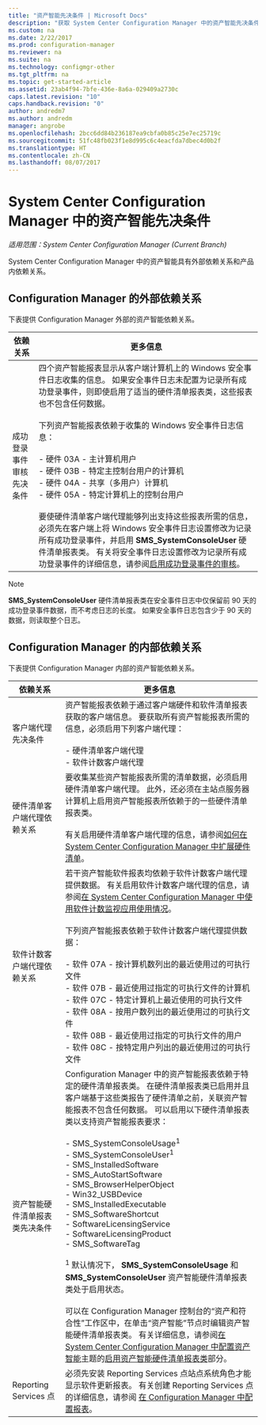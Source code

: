 ```yaml
---
title: "资产智能先决条件 | Microsoft Docs"
description: "获取 System Center Configuration Manager 中的资产智能先决条件。"
ms.custom: na
ms.date: 2/22/2017
ms.prod: configuration-manager
ms.reviewer: na
ms.suite: na
ms.technology: configmgr-other
ms.tgt_pltfrm: na
ms.topic: get-started-article
ms.assetid: 23ab4f94-7bfe-436e-8a6a-029409a2730c
caps.latest.revision: "10"
caps.handback.revision: "0"
author: andredm7
ms.author: andredm
manager: angrobe
ms.openlocfilehash: 2bcc6dd84b236187ea9cbfa0b85c25e7ec25719c
ms.sourcegitcommit: 51fc48fb023f1e8d995c6c4eacfda7dbec4d0b2f
ms.translationtype: HT
ms.contentlocale: zh-CN
ms.lasthandoff: 08/07/2017
---
```

# <a name="prerequisites-for-asset-intelligence-in-system-center-configuration-manager"></a>System Center Configuration Manager 中的资产智能先决条件

*适用范围：System Center Configuration Manager (Current Branch)*

System Center Configuration Manager 中的资产智能具有外部依赖关系和产品内依赖关系。  

## <a name="dependencies-external-to-configuration-manager"></a>Configuration Manager 的外部依赖关系  
 下表提供 Configuration Manager 外部的资产智能依赖关系。  

|依赖关系|更多信息|  
|----------------|----------------------|  
|成功登录事件审核先决条件|四个资产智能报表显示从客户端计算机上的 Windows 安全事件日志收集的信息。 如果安全事件日志未配置为记录所有成功登录事件，则即使启用了适当的硬件清单报表类，这些报表也不包含任何数据。<br /><br /> 下列资产智能报表依赖于收集的 Windows 安全事件日志信息：<br /><br /> -   硬件 03A - 主计算机用户<br />-   硬件 03B - 特定主控制台用户的计算机<br />-   硬件 04A - 共享（多用户）计算机<br />-   硬件 05A - 特定计算机上的控制台用户<br /><br /> 要使硬件清单客户端代理能够列出支持这些报表所需的信息，必须先在客户端上将 Windows 安全事件日志设置修改为记录所有成功登录事件，并启用 **SMS_SystemConsoleUser** 硬件清单报表类。 有关将安全事件日志设置修改为记录所有成功登录事件的详细信息，请参阅[启用成功登录事件的审核](../../../../core/clients/manage/asset-intelligence/configuring-asset-intelligence.md#BKMK_EnableSuccessLogonEvents)。|  

> [!NOTE]  
>  **SMS_SystemConsoleUser** 硬件清单报表类在安全事件日志中仅保留前 90 天的成功登录事件数据，而不考虑日志的长度。 如果安全事件日志包含少于 90 天的数据，则读取整个日志。  

## <a name="dependencies-internal-to-configuration-manager"></a>Configuration Manager 的内部依赖关系  
 下表提供 Configuration Manager 内部的资产智能依赖关系。  

|依赖关系|更多信息|  
|----------------|----------------------|  
|客户端代理先决条件|资产智能报表依赖于通过客户端硬件和软件清单报表获取的客户端信息。 要获取所有资产智能报表所需的信息，必须启用下列客户端代理：<br /><br /> -   硬件清单客户端代理<br />-   软件计数客户端代理|  
|硬件清单客户端代理依赖关系|要收集某些资产智能报表所需的清单数据，必须启用硬件清单客户端代理。 此外，还必须在主站点服务器计算机上启用资产智能报表所依赖于的一些硬件清单报表类。<br /><br /> 有关启用硬件清单客户端代理的信息，请参阅[如何在 System Center Configuration Manager 中扩展硬件清单](../../../../core/clients/manage/inventory/extend-hardware-inventory.md)。|  
|软件计数客户端代理依赖关系|若干资产智能软件报表均依赖于软件计数客户端代理提供数据。 有关启用软件计数客户端代理的信息，请参阅[在 System Center Configuration Manager 中使用软件计数监视应用使用情况](../../../../apps/deploy-use/monitor-app-usage-with-software-metering.md)。<br /><br /> 下列资产智能报表依赖于软件计数客户端代理提供数据：<br /><br /> -   软件 07A - 按计算机数列出的最近使用过的可执行文件<br />-   软件 07B - 最近使用过指定的可执行文件的计算机<br />-   软件 07C - 特定计算机上最近使用的可执行文件<br />-   软件 08A - 按用户数列出的最近使用过的可执行文件<br />-   软件 08B - 最近使用过指定的可执行文件的用户<br />-   软件 08C - 按特定用户列出的最近使用过的可执行文件|  
|资产智能硬件清单报表类先决条件|Configuration Manager 中的资产智能报表依赖于特定的硬件清单报表类。 在硬件清单报表类已启用并且客户端基于这些类报告了硬件清单之前，关联资产智能报表不包含任何数据。 可以启用以下硬件清单报表类以支持资产智能报表要求：<br /><br /> -   SMS_SystemConsoleUsage<sup>1</sup><br />-   SMS_SystemConsoleUser<sup>1</sup><br />-   SMS_InstalledSoftware<br />-   SMS_AutoStartSoftware<br />-   SMS_BrowserHelperObject<br />-   Win32_USBDevice<br />-   SMS_InstalledExecutable<br />-   SMS_SoftwareShortcut<br />-   SoftwareLicensingService<br />-   SoftwareLicensingProduct<br />-   SMS_SoftwareTag<br /><br /> <sup>1</sup> 默认情况下， **SMS_SystemConsoleUsage** 和 **SMS_SystemConsoleUser** 资产智能硬件清单报表类处于启用状态。<br /><br /> 可以在 Configuration Manager 控制台的“资产和符合性”工作区中，在单击“资产智能”节点时编辑资产智能硬件清单报表类。 有关详细信息，请参阅[在 System Center Configuration Manager 中配置资产智能](../../../../core/clients/manage/asset-intelligence/configuring-asset-intelligence.md)主题的[启用资产智能硬件清单报表类](../../../../core/clients/manage/asset-intelligence/configuring-asset-intelligence.md#BKMK_EnableAssetIntelligence)部分。|  
|Reporting Services 点|必须先安装 Reporting Services 点站点系统角色才能显示软件更新报表。 有关创建 Reporting Services 点的详细信息，请参阅 [在 Configuration Manager 中配置报表](http://go.microsoft.com/fwlink/p/?LinkId=232661)。|  
